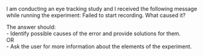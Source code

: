 I am conducting an eye tracking study and I received the following message while running the experiment: Failed to start recording. What caused it?

The answer should:  
\- Identify possible causes of the error and provide solutions for them.  
OR  
\- Ask the user for more information about the elements of the experiment.

